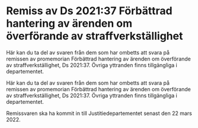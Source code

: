 # Remiss av Ds 2021:37 Förbättrad hantering av ärenden om överförande av straffverkställighet

Här kan du ta del av svaren från dem som har ombetts att svara på remissen av promemorian Förbättrad hantering av ärenden om över­förande av straff­verk­stäl­lighet, Ds 2021:37. Övriga yttranden finns tillgängliga i departementet.

Här kan du ta del av svaren från dem som har ombetts att svara på remissen av promemorian Förbättrad hantering av ärenden om över­förande av straff­verk­stäl­lighet, Ds 2021:37. Övriga yttranden finns tillgängliga i departementet.

Remissvaren ska ha kommit in till Justitie­departe­mentet senast den 22 mars 2022.
